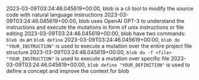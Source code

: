 2023-03-09T03:24:46.045619+00:00, blob is a cli tool to modify the source code with natural language instructions
2023-03-09T03:24:46.045619+00:00, blob uses OpenAI GPT-3 to understand the instructions and execute the mutations in form of unix instructions or file editing
2023-03-09T03:24:46.045619+00:00, blob have two commands: `blob do` an `blob define`
2023-03-09T03:24:46.045619+00:00, `blob do "YOUR_INSTRUCTION"` is used to execute a mutation over the entire project file structure
2023-03-09T03:24:46.045619+00:00, `blob do -f <file> "YOUR_INSTRUCTION"` is used to execute a mutation over specific file
2023-03-09T03:24:46.045619+00:00, `blob define "YOUR_DEFINITION"` is used to define a concept and improve the context for blob
